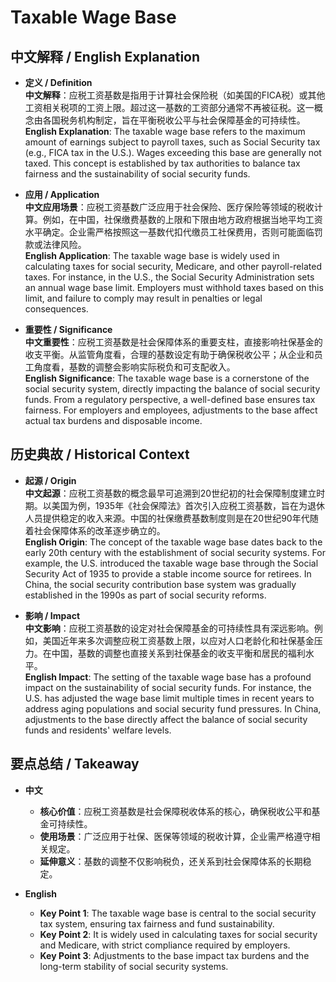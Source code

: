 # Taxable Wage Base

## 中文解释 / English Explanation

* **定义 / Definition**  
  **中文解释**：应税工资基数是指用于计算社会保险税（如美国的FICA税）或其他工资相关税项的工资上限。超过这一基数的工资部分通常不再被征税。这一概念由各国税务机构制定，旨在平衡税收公平与社会保障基金的可持续性。  
  **English Explanation**: The taxable wage base refers to the maximum amount of earnings subject to payroll taxes, such as Social Security tax (e.g., FICA tax in the U.S.). Wages exceeding this base are generally not taxed. This concept is established by tax authorities to balance tax fairness and the sustainability of social security funds.

* **应用 / Application**  
  **中文应用场景**：应税工资基数广泛应用于社会保险、医疗保险等领域的税收计算。例如，在中国，社保缴费基数的上限和下限由地方政府根据当地平均工资水平确定。企业需严格按照这一基数代扣代缴员工社保费用，否则可能面临罚款或法律风险。  
  **English Application**: The taxable wage base is widely used in calculating taxes for social security, Medicare, and other payroll-related taxes. For instance, in the U.S., the Social Security Administration sets an annual wage base limit. Employers must withhold taxes based on this limit, and failure to comply may result in penalties or legal consequences.

* **重要性 / Significance**  
  **中文重要性**：应税工资基数是社会保障体系的重要支柱，直接影响社保基金的收支平衡。从监管角度看，合理的基数设定有助于确保税收公平；从企业和员工角度看，基数的调整会影响实际税负和可支配收入。  
  **English Significance**: The taxable wage base is a cornerstone of the social security system, directly impacting the balance of social security funds. From a regulatory perspective, a well-defined base ensures tax fairness. For employers and employees, adjustments to the base affect actual tax burdens and disposable income.

## 历史典故 / Historical Context

* **起源 / Origin**  
  **中文起源**：应税工资基数的概念最早可追溯到20世纪初的社会保障制度建立时期。以美国为例，1935年《社会保障法》首次引入应税工资基数，旨在为退休人员提供稳定的收入来源。中国的社保缴费基数制度则是在20世纪90年代随着社会保障体系的改革逐步确立的。  
  **English Origin**: The concept of the taxable wage base dates back to the early 20th century with the establishment of social security systems. For example, the U.S. introduced the taxable wage base through the Social Security Act of 1935 to provide a stable income source for retirees. In China, the social security contribution base system was gradually established in the 1990s as part of social security reforms.

* **影响 / Impact**  
  **中文影响**：应税工资基数的设定对社会保障基金的可持续性具有深远影响。例如，美国近年来多次调整应税工资基数上限，以应对人口老龄化和社保基金压力。在中国，基数的调整也直接关系到社保基金的收支平衡和居民的福利水平。  
  **English Impact**: The setting of the taxable wage base has a profound impact on the sustainability of social security funds. For instance, the U.S. has adjusted the wage base limit multiple times in recent years to address aging populations and social security fund pressures. In China, adjustments to the base directly affect the balance of social security funds and residents' welfare levels.

## 要点总结 / Takeaway

* **中文**  
  - **核心价值**：应税工资基数是社会保障税收体系的核心，确保税收公平和基金可持续性。  
  - **使用场景**：广泛应用于社保、医保等领域的税收计算，企业需严格遵守相关规定。  
  - **延伸意义**：基数的调整不仅影响税负，还关系到社会保障体系的长期稳定。

* **English**  
  - **Key Point 1**: The taxable wage base is central to the social security tax system, ensuring tax fairness and fund sustainability.  
  - **Key Point 2**: It is widely used in calculating taxes for social security and Medicare, with strict compliance required by employers.  
  - **Key Point 3**: Adjustments to the base impact tax burdens and the long-term stability of social security systems.